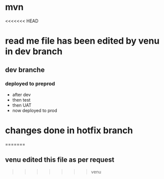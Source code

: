 # mvn
<<<<<<< HEAD
# read me file has been edited by venu in dev branch
## dev branche 
### deployed to preprod
- after dev 
- then test 
- then UAT
- now deployed to prod
# changes done in hotfix branch
=======
## venu edited this file as per request
>>>>>>> venu
